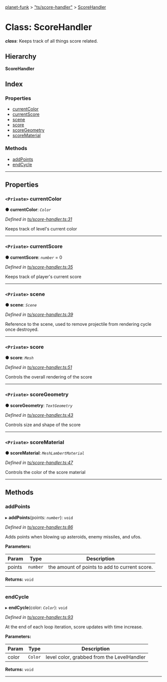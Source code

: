 [planet-funk](../README.md) > ["ts/score-handler"](../modules/_ts_score_handler_.md) > [ScoreHandler](../classes/_ts_score_handler_.scorehandler.md)

# Class: ScoreHandler

*__class__*: Keeps track of all things score related.

## Hierarchy

**ScoreHandler**

## Index

### Properties

* [currentColor](_ts_score_handler_.scorehandler.md#currentcolor)
* [currentScore](_ts_score_handler_.scorehandler.md#currentscore)
* [scene](_ts_score_handler_.scorehandler.md#scene)
* [score](_ts_score_handler_.scorehandler.md#score)
* [scoreGeometry](_ts_score_handler_.scorehandler.md#scoregeometry)
* [scoreMaterial](_ts_score_handler_.scorehandler.md#scorematerial)

### Methods

* [addPoints](_ts_score_handler_.scorehandler.md#addpoints)
* [endCycle](_ts_score_handler_.scorehandler.md#endcycle)

---

## Properties

<a id="currentcolor"></a>

### `<Private>` currentColor

**● currentColor**: *`Color`*

*Defined in [ts/score-handler.ts:31](https://github.com/WilliamRADFunk/planet-funk/blob/2946feb/src/ts/score-handler.ts#L31)*

Keeps track of level's current color

___
<a id="currentscore"></a>

### `<Private>` currentScore

**● currentScore**: *`number`* = 0

*Defined in [ts/score-handler.ts:35](https://github.com/WilliamRADFunk/planet-funk/blob/2946feb/src/ts/score-handler.ts#L35)*

Keeps track of player's current score

___
<a id="scene"></a>

### `<Private>` scene

**● scene**: *`Scene`*

*Defined in [ts/score-handler.ts:39](https://github.com/WilliamRADFunk/planet-funk/blob/2946feb/src/ts/score-handler.ts#L39)*

Reference to the scene, used to remove projectile from rendering cycle once destroyed.

___
<a id="score"></a>

### `<Private>` score

**● score**: *`Mesh`*

*Defined in [ts/score-handler.ts:51](https://github.com/WilliamRADFunk/planet-funk/blob/2946feb/src/ts/score-handler.ts#L51)*

Controls the overall rendering of the score

___
<a id="scoregeometry"></a>

### `<Private>` scoreGeometry

**● scoreGeometry**: *`TextGeometry`*

*Defined in [ts/score-handler.ts:43](https://github.com/WilliamRADFunk/planet-funk/blob/2946feb/src/ts/score-handler.ts#L43)*

Controls size and shape of the score

___
<a id="scorematerial"></a>

### `<Private>` scoreMaterial

**● scoreMaterial**: *`MeshLambertMaterial`*

*Defined in [ts/score-handler.ts:47](https://github.com/WilliamRADFunk/planet-funk/blob/2946feb/src/ts/score-handler.ts#L47)*

Controls the color of the score material

___

## Methods

<a id="addpoints"></a>

###  addPoints

▸ **addPoints**(points: *`number`*): `void`

*Defined in [ts/score-handler.ts:86](https://github.com/WilliamRADFunk/planet-funk/blob/2946feb/src/ts/score-handler.ts#L86)*

Adds points when blowing up asteroids, enemy missiles, and ufos.

**Parameters:**

| Param | Type | Description |
| ------ | ------ | ------ |
| points | `number` |  the amount of points to add to current score. |

**Returns:** `void`

___
<a id="endcycle"></a>

###  endCycle

▸ **endCycle**(color: *`Color`*): `void`

*Defined in [ts/score-handler.ts:93](https://github.com/WilliamRADFunk/planet-funk/blob/2946feb/src/ts/score-handler.ts#L93)*

At the end of each loop iteration, score updates with time increase.

**Parameters:**

| Param | Type | Description |
| ------ | ------ | ------ |
| color | `Color` |  level color, grabbed from the LevelHandler |

**Returns:** `void`

___

